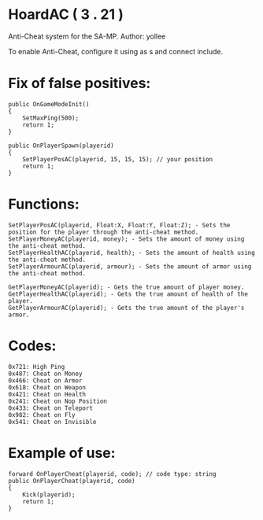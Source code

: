 # HoardAC ( 3 . 21 )
Anti-Cheat system for the SA-MP.
Author: yollee

To enable Anti-Cheat, configure it using as s and connect include.

# Fix of false positives:
```pawn
public OnGameModeInit()
{
	SetMaxPing(500);
	return 1;
}

public OnPlayerSpawn(playerid)
{
	SetPlayerPosAC(playerid, 15, 15, 15); // your position
	return 1;
}
```

# Functions:
```pawn
SetPlayerPosAC(playerid, Float:X, Float:Y, Float:Z); - Sets the position for the player through the anti-cheat method.
SetPlayerMoneyAC(playerid, money); - Sets the amount of money using the anti-cheat method.
SetPlayerHealthAC(playerid, health); - Sets the amount of health using the anti-cheat method.
SetPlayerArmourAC(playerid, armour); - Sets the amount of armor using the anti-cheat method.

GetPlayerMoneyAC(playerid); - Gets the true amount of player money.
GetPlayerHealthAC(playerid); - Gets the true amount of health of the player.
GetPlayerArmourAC(playerid); - Gets the true amount of the player's armor.
```
# Codes:
```pawn
0x721: High Ping
0x487: Cheat on Money
0x466: Cheat on Armor
0x618: Cheat on Weapon
0x421: Cheat on Health
0x241: Cheat on Nop Position
0x433: Cheat on Teleport
0x982: Cheat on Fly
0x541: Cheat on Invisible
```

# Example of use:
```pawn
forward OnPlayerCheat(playerid, code); // code type: string
public OnPlayerCheat(playerid, code)
{
	Kick(playerid);
	return 1;
}
```
